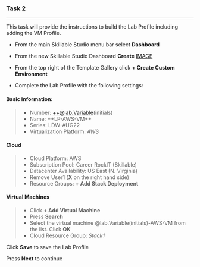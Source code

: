 

### Task 2

---

This task will provide the instructions to build the Lab Profile including adding the VM Profile.

 - From the main Skillable Studio menu bar select **Dashboard**
 - From the new Skillable Studio Dashboard **Create**
 [IMAGE](images/003.jpg)
 
 - From the top right of the Template Gallery click **+ Create Custom Environment**
 
 - Complete the Lab Profile with the following settings:
 
#### Basic Information:
 
 > - Number: ++@lab.Variable(initials)
 > - Name: ++LP-AWS-VM++    
 > - Series: LDW-AUG22    
 > - Virtualization Platform: *AWS*    
 
#### Cloud

> - Cloud Platform: AWS    
> - Subscription Pool: Career RockIT (Skillable)    
> - Datacenter Availability: US East (N. Virginia)    
> - Remove User1 (**X** on the right hand side)
> - Resource Groups: **+ Add Stack Deployment**    
  

#### Virtual Machines

> - Click **+ Add Virtual Machine**
> - Press **Search**
> - Select the virtual machine @lab.Variable(initials)-AWS-VM from the list.  Click **OK**
> - Cloud Resource Group: *Stack1*

Click **Save** to save the Lab Profile

Press **Next** to continue
 
